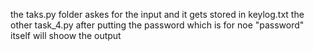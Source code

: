 the taks.py folder askes for the input and it gets stored in keylog.txt
the other task_4.py after putting the password which is for noe "password" itself will shoow the output 
